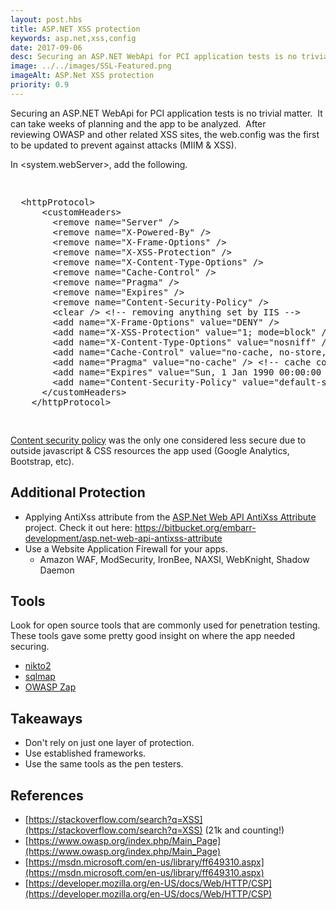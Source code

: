 ```yaml
---
layout: post.hbs
title: ASP.NET XSS protection
keywords: asp.net,xss,config
date: 2017-09-06
desc: Securing an ASP.NET WebApi for PCI application tests is no trivial matter.  It can take weeks of planning and the app to be analyzed.  After reviewing OWASP and other related XSS sites, the web.config was the first to be updated to prevent against attacks (MIIM & XSS).
image: ../../images/SSL-Featured.png
imageAlt: ASP.Net XSS protection
priority: 0.9
---
```


Securing an ASP.NET WebApi for PCI application tests is no trivial matter.  It can take weeks of planning and the app to be analyzed.  After reviewing OWASP and other related XSS sites, the web.config was the first to be updated to prevent against attacks (MIIM & XSS).

In &lt;system.webServer&gt;, add the following.

<pre class='code' data-lang="xml"><xmp>
  <httpProtocol>
      <customHeaders>
        <remove name="Server" />
        <remove name="X-Powered-By" />
        <remove name="X-Frame-Options" />
        <remove name="X-XSS-Protection" />
        <remove name="X-Content-Type-Options" />
        <remove name="Cache-Control" />
        <remove name="Pragma" />
        <remove name="Expires" />
        <remove name="Content-Security-Policy" />
        <clear /> <!-- removing anything set by IIS -->
        <add name="X-Frame-Options" value="DENY" />
        <add name="X-XSS-Protection" value="1; mode=block" />
        <add name="X-Content-Type-Options" value="nosniff" />
        <add name="Cache-Control" value="no-cache, no-store, must-revalidate" /> <!-- cache could be altered -->
        <add name="Pragma" value="no-cache" /> <!-- cache could be altered -->
        <add name="Expires" value="Sun, 1 Jan 1990 00:00:00 UTC" /> <!-- cache could be altered so set far in past and not -1 -->
        <add name="Content-Security-Policy" value="default-src 'self' 'unsafe-inline' data; font-src *; img-src https://*;" /> <!-- where resources can come from -->
      </customHeaders>
    </httpProtocol>
</xmp>
</pre>

[Content security policy](https://developer.mozilla.org/en-US/docs/Web/HTTP/CSP) was the only one considered less secure due to outside javascript & CSS resources the app used (Google Analytics, Bootstrap, etc).

## Additional Protection

- Applying AntiXss attribute from the [ASP.Net Web API AntiXss Attribute](https://bitbucket.org/embarr-development/asp.net-web-api-antixss-attribute) project. Check it out here: https://bitbucket.org/embarr-development/asp.net-web-api-antixss-attribute
- Use a Website Application Firewall for your apps.
  - Amazon WAF, ModSecurity, IronBee, NAXSI, WebKnight, Shadow Daemon

## Tools

Look for open source tools that are commonly used for penetration testing. These tools gave some pretty good insight on where the app needed securing.

- [nikto2](https://cirt.net/Nikto2)
- [sqlmap](http://sqlmap.org/)
- [OWASP Zap](https://www.owasp.org/index.php/OWASP_Zed_Attack_Proxy_Project)

## Takeaways

- Don't rely on just one layer of protection.
- Use established frameworks.
- Use the same tools as the pen testers.

## References

- [https://stackoverflow.com/search?q=XSS](https://stackoverflow.com/search?q=XSS) (21k and counting!)
- [https://www.owasp.org/index.php/Main_Page](https://www.owasp.org/index.php/Main_Page)
- [https://msdn.microsoft.com/en-us/library/ff649310.aspx](https://msdn.microsoft.com/en-us/library/ff649310.aspx)
- [https://developer.mozilla.org/en-US/docs/Web/HTTP/CSP](https://developer.mozilla.org/en-US/docs/Web/HTTP/CSP)
